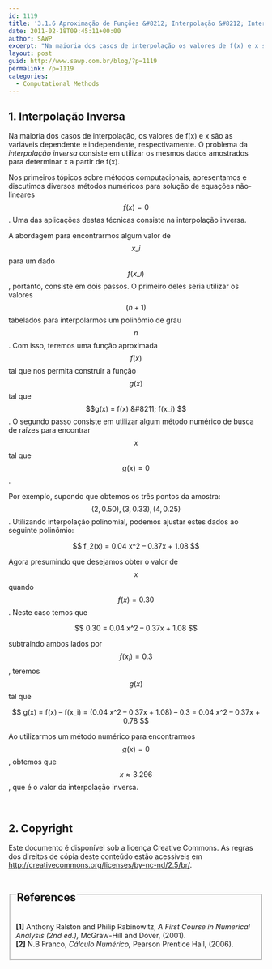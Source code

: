 ```yaml
---
id: 1119
title: '3.1.6 Aproximação de Funções &#8212; Interpolação &#8212; Interpolação Inversa'
date: 2011-02-18T09:45:11+00:00
author: SAWP
excerpt: "Na maioria dos casos de interpolação os valores de f(x) e x são as variáveis dependente e independente, respectivamente. Como tal, os valores dos x's são uniformemente espaçados. Contudo, supondo que precisemos utilizar os mesmos dados amostrados para determinar x a partir de  f(x). Tal problema é chamado de interpolação inversa."
layout: post
guid: http://www.sawp.com.br/blog/?p=1119
permalink: /p=1119
categories:
  - Computational Methods
---
```

## 1. Interpolação Inversa 

Na maioria dos casos de interpolação, os valores de f(x) e x são as variáveis dependente e independente, respectivamente. O problema da _interpolação inversa_ consiste em utilizar os mesmos dados amostrados para determinar x a partir de f(x). 

Nos primeiros tópicos sobre métodos computacionais, apresentamos e discutimos diversos métodos numéricos para solução de equações não-lineares $$f(x) = 0 $$ . Uma das aplicações destas técnicas consiste na interpolação inversa. 

A abordagem para encontrarmos algum valor de $$x\_i $$ para um dado $$f(x\_i) $$ , portanto, consiste em dois passos. O primeiro deles seria utilizar os valores $$(n + 1) $$ tabelados para interpolarmos um polinômio de grau $$n $$ . Com isso, teremos uma função aproximada $$f(x) $$ tal que nos permita construir a função $$g(x) $$ tal que $$g(x) = f(x) &#8211; f(x_i) $$ . O segundo passo consiste em utilizar algum método numérico de busca de raízes para encontrar $$x $$ tal que $$g(x)=0 $$ . 

Por exemplo, supondo que obtemos os três pontos da amostra: $$(2, 0.50), (3, 0.33), (4, 0.25) $$ . Utilizando interpolação polinomial, podemos ajustar estes dados ao seguinte polinômio:

<center>
  $$ f_2(x) = 0.04 x^2 &#8211; 0.37x + 1.08 $$
</center>

Agora presumindo que desejamos obter o valor de $$x $$ quando $$f(x) = 0.30 $$ . Neste caso temos que

<center>
  $$ 0.30 = 0.04 x^2 &#8211; 0.37x + 1.08 $$
</center>

subtraindo ambos lados por $$f(x_i) = 0.3 $$ , teremos $$g(x) $$ tal que

<center>
  $$ g(x) = f(x) &#8211; f(x_i) = (0.04 x^2 &#8211; 0.37x + 1.08) &#8211; 0.3 = 0.04 x^2 &#8211; 0.37x + 0.78 $$
</center>

Ao utilizarmos um método numérico para encontrarmos $$g(x) = 0 $$ , obtemos que $$x \approx 3.296 $$ , que é o valor da interpolação inversa. 

&nbsp;

## 2. Copyright 

Este documento é disponível sob a licença Creative Commons. As regras dos direitos de cópia deste conteúdo estão acessíveis em <a href="http://creativecommons.org/licenses/by-nc-nd/2.5/br/" target="_blank">http://creativecommons.org/licenses/by-nc-nd/2.5/br/</a>. 

<fieldset>
  <legend> 
  
  <h2>
    References
  </h2></legend> 
  
  <p>
    <a name="bibitem1"><b>[1]</b> Anthony Ralston and Philip Rabinowitz,<cite> <em>A First Course in Numerical Analysis</em> (2nd ed.),</cite> McGraw-Hill and Dover, (2001).</a><br /> <a name="bibitem2"><b>[2]</b> N.B Franco,<cite> <em>Cálculo Numérico</em>,</cite> Pearson Prentice Hall, (2006).</a><br /> </fieldset>
